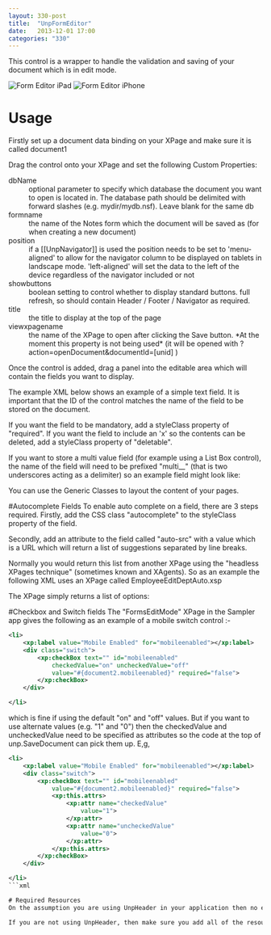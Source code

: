 ```yaml
---
layout: 330-post
title:  "UnpFormEditor"
date:   2013-12-01 17:00
categories: "330"
---
```


This control is a wrapper to handle the validation and saving of your document which is in edit mode.

![Form Editor iPad](http://teamstudio.s3.amazonaws.com/images/formeditor-ipad.png)
![Form Editor iPhone](http://teamstudio.s3.amazonaws.com/images/formeditor-iphone.png)

# Usage

Firstly set up a document data binding on your XPage and make sure it is called document1

Drag the control onto your XPage and set the following Custom Properties:

<dl class="dl-horizontal">
  <dt>dbName</dt><dd>optional parameter to specify which database the document you want to open is located in. The database path should be delimited with forward slashes (e.g. mydir/mydb.nsf). Leave blank for the same db </dd>
  <dt>formname</dt><dd>the name of the Notes form which the document will be saved as (for when creating a new document)</dd>
  <dt>position</dt><dd>if a [[UnpNavigator]] is used the position needs to be set to 'menu-aligned' to allow for the navigator column to be displayed on tablets in landscape mode. 'left-aligned' will set the data to the left of the device regardless of the navigator included or not</dd>
  <dt>showbuttons</dt><dd>boolean setting to control whether to display standard buttons. 
full refresh, so should contain Header / Footer / Navigator as required.</dd>
  <dt>title</dt><dd>the title to display at the top of the page</dd>
  <dt>viewxpagename</dt><dd>the name of the XPage to open after clicking the Save button. *At the moment this property is not being used* (it will be opened with ?action=openDocument&documentId=[unid] )</dd>
</dl>

Once the control is added, drag a panel into the editable area which will contain the fields you want to display.

The example XML below shows an example of a simple text field. It is important that the ID of the control matches the name of the field to be stored on the document.

<script src="https://gist.github.com/whitemx/7527852.js"></script>

If you want the field to be mandatory, add a styleClass property of "required".
If you want the field to include an 'x' so the contents can be deleted, add a styleClass property of "deletable".

If you want to store a multi value field (for example using a List Box control), the name of the field will need to be prefixed "multi__" (that is two underscores acting as a delimiter) so an example field might look like:

<script src="https://gist.github.com/whitemx/7527868.js"></script>

You can use the Generic Classes to layout the content of your pages.

#Autocomplete Fields
To enable auto complete on a field, there are 3 steps required. Firstly, add the CSS class "autocomplete" to the styleClass property of the field.

Secondly, add an attribute to the field called "auto-src" with a value which is a URL which will return a list of suggestions separated by line breaks.

Normally you would return this list from another XPage using the "headless XPages technique" (sometimes known and XAgents). So as an example the following XML uses an XPage called EmployeeEditDeptAuto.xsp

<script src="https://gist.github.com/whitemx/7527896.js"></script>

The XPage simply returns a list of options:

<script src="https://gist.github.com/whitemx/7527927.js"></script>


#Checkbox and Switch fields
The "FormsEditMode" XPage in the Sampler app gives the following as an example of a mobile switch control :-

```xml
<li>
    <xp:label value="Mobile Enabled" for="mobileenabled"></xp:label>
    <div class="switch">
        <xp:checkBox text="" id="mobileenabled"
            checkedValue="on" uncheckedValue="off"
            value="#{document2.mobileenabled}" required="false">
        </xp:checkBox>
    </div>

</li>
```
which is fine if using the default "on" and "off" values. But if you want to use alternate values (e.g. "1" and "0") then the checkedValue and uncheckedValue need to be specified as attributes so the code at the top of unp.SaveDocument can pick them up. E,g,
```xml
<li>
    <xp:label value="Mobile Enabled" for="mobileenabled"></xp:label>
    <div class="switch">
        <xp:checkBox text="" id="mobileenabled"
            value="#{document2.mobileenabled}" required="false">
            <xp:this.attrs>
                <xp:attr name="checkedValue"
                    value="1">
                </xp:attr>
                <xp:attr name="uncheckedValue"
                    value="0">
                </xp:attr>
            </xp:this.attrs>            
        </xp:checkBox>
    </div>

</li>
```xml

# Required Resources
On the assumption you are using UnpHeader in your application then no extra resources are required.

If you are not using UnpHeader, then make sure you add all of the resources included in UnpHeader to your UnpMain XPage.

